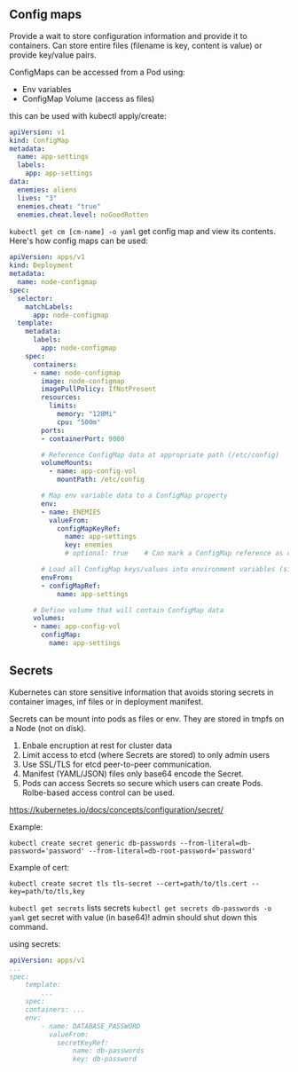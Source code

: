 ## Config maps
Provide a wait to store configuration information and provide it to containers. Can store entire files (filename is key, content is value) or provide key/value pairs.

ConfigMaps can be accessed from a Pod using: 
- Env variables
- ConfigMap Volume (access as files)

this can be used with kubectl apply/create:
```yaml
apiVersion: v1
kind: ConfigMap
metadata:
  name: app-settings
  labels:
    app: app-settings
data:
  enemies: aliens
  lives: "3"
  enemies.cheat: "true"
  enemies.cheat.level: noGoodRotten
```

`kubectl get cm [cm-name] -o yaml` get config map and view its contents.
Here's how config maps can be used:
```yaml
apiVersion: apps/v1
kind: Deployment
metadata:
  name: node-configmap
spec:
  selector:
    matchLabels:
      app: node-configmap
  template:
    metadata:
      labels:
        app: node-configmap
    spec:
      containers:
      - name: node-configmap
        image: node-configmap
        imagePullPolicy: IfNotPresent
        resources:
          limits:
            memory: "128Mi"
            cpu: "500m"
        ports:
        - containerPort: 9000

        # Reference ConfigMap data at appropriate path (/etc/config)
        volumeMounts:
          - name: app-config-vol
            mountPath: /etc/config

        # Map env variable data to a ConfigMap property
        env:
        - name: ENEMIES
          valueFrom:
            configMapKeyRef:
              name: app-settings
              key: enemies
              # optional: true    # Can mark a ConfigMap reference as optional

        # Load all ConfigMap keys/values into environment variables (simplified way if you need them all vs. only a few as with "env" above)
        envFrom:
        - configMapRef:
            name: app-settings

      # Define volume that will contain ConfigMap data
      volumes:
      - name: app-config-vol
        configMap:
          name: app-settings
```

## Secrets
Kubernetes can store sensitive information that avoids storing secrets in container images, inf files or in deployment manifest.

Secrets can be mount into pods as files or env. They are stored in tmpfs on a Node (not on disk).

1. Enbale encruption at rest for cluster data
2. Limit access to etcd (where Secrets are stored) to only admin users
3. Use SSL/TLS for etcd peer-to-peer communication.
4. Manifest (YAML/JSON) files only base64 encode the Secret.
5. Pods can access Secrets so secure which users can create Pods. Rolbe-based access control can be used.

https://kubernetes.io/docs/concepts/configuration/secret/

Example:

```
kubectl create secret generic db-passwords --from-literal=db-password='password' --from-literal=db-root-password='password'
```

Example of cert:
```
kubectl create secret tls tls-secret --cert=path/to/tls.cert --key=path/to/tls,key 
```

`kubectl get secrets` lists secrets
`kubectl get secrets db-passwords -o yaml` get secret with value (in base64)! admin should shut down this command.

using secrets:
```yaml
apiVersion: apps/v1
...
spec: 
    template:
        ...
    spec:
    containers: ...
    env:
        - name: DATABASE_PASSWORD
          valueFrom:
            secretKeyRef:
                name: db-passwords
                key: db-password
```